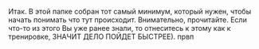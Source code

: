 Итак.
В этой папке собран тот самый минимум,
который нужен, чтобы начать понимать что тут происходит.
Внимательно, прочитайте.
Если что-то из этого Вы уже ранее знали,
то отнеситесь к этому как к тренировке,
ЗНАЧИТ ДЕЛО ПОЙДЕТ БЫСТРЕЕ).
првп


